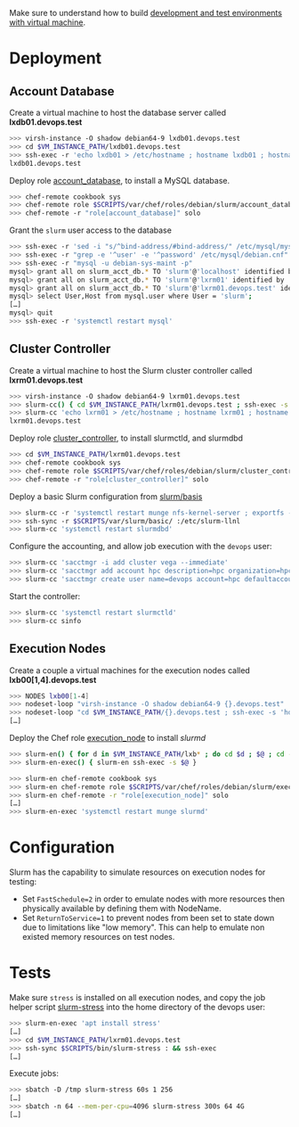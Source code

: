 

Make sure to understand how to build [development and test environments with virtual machine](../libvirt.md).

# Deployment

## Account Database

Create a virtual machine to host the database server called **lxdb01.devops.test**

```bash
>>> virsh-instance -O shadow debian64-9 lxdb01.devops.test
>>> cd $VM_INSTANCE_PATH/lxdb01.devops.test
>>> ssh-exec -r 'echo lxdb01 > /etc/hostname ; hostname lxdb01 ; hostname -f'
lxdb01.devops.test
```

Deploy role [account_database][account_database.rb], to install a MySQL database. 

```bash
>>> chef-remote cookbook sys 
>>> chef-remote role $SCRIPTS/var/chef/roles/debian/slurm/account_database.rb
>>> chef-remote -r "role[account_database]" solo
```

Grant the `slurm` user access to the database

```bash
>>> ssh-exec -r 'sed -i "s/^bind-address/#bind-address/" /etc/mysql/mysql.conf.d/mysqld.cnf'
>>> ssh-exec -r "grep -e '^user' -e '^password' /etc/mysql/debian.cnf"
>>> ssh-exec -r "mysql -u debian-sys-maint -p"
mysql> grant all on slurm_acct_db.* TO 'slurm'@'localhost' identified by '12345678' with grant option;
mysql> grant all on slurm_acct_db.* TO 'slurm'@'lxrm01' identified by '12345678' with grant option;
mysql> grant all on slurm_acct_db.* TO 'slurm'@'lxrm01.devops.test' identified by '12345678' with grant option;
mysql> select User,Host from mysql.user where User = 'slurm';
[…]
mysql> quit
>>> ssh-exec -r 'systemctl restart mysql'
```
## Cluster Controller

Create a virtual machine to host the Slurm cluster controller called **lxrm01.devops.test** 

```bash
>>> virsh-instance -O shadow debian64-9 lxrm01.devops.test
>>> slurm-cc() { cd $VM_INSTANCE_PATH/lxrm01.devops.test ; ssh-exec -s $@ ; cd - >/dev/null }
>>> slurm-cc 'echo lxrm01 > /etc/hostname ; hostname lxrm01 ; hostname -f'
lxrm01.devops.test
```

Deploy role [cluster_controller][cluster_controller.rb], to install slurmctld, and slurmdbd

```bash
>>> cd $VM_INSTANCE_PATH/lxrm01.devops.test
>>> chef-remote cookbook sys 
>>> chef-remote role $SCRIPTS/var/chef/roles/debian/slurm/cluster_controller.rb
>>> chef-remote -r "role[cluster_controller]" solo
```

Deploy a basic Slurm configuration from [slurm/basis][slurm_basic]

```bash
>>> slurm-cc -r 'systemctl restart munge nfs-kernel-server ; exportfs -r && exportfs'
>>> ssh-sync -r $SCRIPTS/var/slurm/basic/ :/etc/slurm-llnl
>>> slurm-cc 'systemctl restart slurmdbd'
```

Configure the accounting, and allow job execution with the `devops` user:

```bash
>>> slurm-cc 'sacctmgr -i add cluster vega --immediate'
>>> slurm-cc 'sacctmgr add account hpc description=hpc organization=hpc --immediate'
>>> slurm-cc 'sacctmgr create user name=devops account=hpc defaultaccount=hpc --immediate'
```

Start the controller:

```bash
>>> slurm-cc 'systemctl restart slurmctld'
>>> slurm-cc sinfo
```

## Execution Nodes

Create a couple a virtual machines for the execution nodes called **lxb00[1,4].devops.test**

```bash
>>> NODES lxb00[1-4] 
>>> nodeset-loop "virsh-instance -O shadow debian64-9 {}.devops.test"
>>> nodeset-loop "cd $VM_INSTANCE_PATH/{}.devops.test ; ssh-exec -s 'hostname {} ; hostname -f' ; cd -"
[…]
```

Deploy the Chef role [execution_node][execution_node.rb] to install _slurmd_

```bash
>>> slurm-en() { for d in $VM_INSTANCE_PATH/lxb* ; do cd $d ; $@ ; cd - >/dev/null ; done }
>>> slurm-en-exec() { slurm-en ssh-exec -s $@ }
```
```bash
>>> slurm-en chef-remote cookbook sys
>>> slurm-en chef-remote role $SCRIPTS/var/chef/roles/debian/slurm/execution_node.rb
>>> slurm-en chef-remote -r "role[execution_node]" solo
[…]
>>> slurm-en-exec 'systemctl restart munge slurmd'
```

# Configuration

Slurm has the capability to simulate resources on execution nodes for testing:

* Set `FastSchedule=2` in order to emulate nodes with more resources then physically available by defining them with NodeName.
* Set `ReturnToService=1` to prevent nodes from been set to state down due to limitations like "low memory". This can help to emulate non existed memory resources on test nodes. 

# Tests

Make sure `stress` is installed on all execution nodes, and copy the job helper script [slurm-stress][slurm_stress] into the home directory of the devops user:

```bash
>>> slurm-en-exec 'apt install stress'
[…]
>>> cd $VM_INSTANCE_PATH/lxrm01.devops.test 
>>> ssh-sync $SCRIPTS/bin/slurm-stress : && ssh-exec
[…]
```

Execute jobs:

```bash
>>> sbatch -D /tmp slurm-stress 60s 1 256
[…]
>>> sbatch -n 64 --mem-per-cpu=4096 slurm-stress 300s 64 4G
[…]
```

[slurm_basic]: ../../var/slurm/basic/slurm.conf
[slurm_stress]: ../../bin/slurm-stress
[account_database.rb]: ../../var/chef/roles/debian/slurm/account_database.rb
[cluster_controller.rb]: ../../var/chef/roles/debian/slurm/cluster_controller.rb
[execution_node.rb]: ../../var/chef/roles/debian/slurm/execution_node.rb

